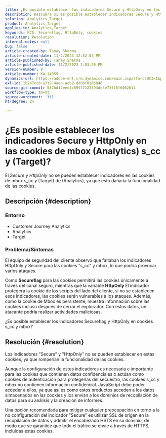 ```yaml
---
title: ¿Es posible establecer los indicadores Secure y HttpOnly en las cookies de mbox (Analytics) s_cc y (Target)?
description: Descubra si es posible establecer indicadores Secure y HttpOnly en cookies de mbox (Analytics) s_cc y (Target).
solution: Analytics,Target
product: Analytics,Target
applies-to: Analytics,Target
keywords: KCS, Secureflag, HttpOnly, cookies
resolution: Resolution
internal-notes: null
bug: false
article-created-by: Tanay Sharma .
article-created-date: 11/2/2023 12:52:54 PM
article-published-by: Tanay Sharma .
article-published-date: 11/2/2023 1:03:20 PM
version-number: 8
article-number: KA-14059
dynamics-url: https://adobe-ent.crm.dynamics.com/main.aspx?forceUCI=1&pagetype=entityrecord&etn=knowledgearticle&id=51149bb8-7e79-ee11-8179-6045bd006704
exl-id: 1b247cc8-a719-4aea-aeb2-ddbbf0106840
source-git-commit: 587bd12eee4c59977122393de5e73f15f6062614
workflow-type: tm+mt
source-wordcount: '311'
ht-degree: 2%

---
```


# ¿Es posible establecer los indicadores Secure y HttpOnly en las cookies de mbox (Analytics) s_cc y (Target)?


El *Secure* y *HttpOnly* no se pueden establecer indicadores en las cookies de mbox s_cc y (Target) de (Analytics), ya que esto dañaría la funcionalidad de las cookies.

## Descripción {#description}


### Entorno

- Customer Journey Analytics
- Analytics
- Target




### Problema/Síntomas



El equipo de seguridad del cliente observó que faltaban los indicadores HttpOnly y Secure para las cookies &quot;s_cc&quot; y mbox, lo que podría provocar varios ataques.

Como <b>Secureflag</b> para las cookies permitirá las cookies únicamente a través del canal seguro, mientras que la variable <b>HttpOnly</b> El indicador protegerá la cookie de los scripts del lado del cliente, si no se establecen esos indicadores, las cookies serán vulnerables a los ataques. Además, como la cookie de Mbox es persistente, muestra información sobre las cookies incluso después de cerrar el explorador. Con estos datos, un atacante podría realizar actividades maliciosas.

¿Es posible establecer los indicadores Secureflag y HttpOnly en cookies s_cc y mbox?


## Resolución {#resolution}


Los indicadores &quot;Secure&quot; y &quot;HttpOnly&quot; no se pueden establecer en estas cookies, ya que romperían la funcionalidad de las cookies.

Aunque la configuración de estos indicadores es necesaria e importante para las cookies que contienen datos confidenciales o actúan como cookies de autenticación para protegerlas del secuestro, las cookies s_cc y mbox no contienen información confidencial. JavaScript debe poder acceder a ellos, ya que así es como estos productos acceden a los datos almacenados en las cookies y los envían a los dominios de recopilación de datos para su análisis y la creación de informes.

Una opción recomendada para mitigar cualquier preocupación en torno a la no configuración del indicador &quot;Secure&quot; es utilizar SSL de origen en la recopilación de datos y admitir el encabezado HSTS en su dominio, de modo que se garantice que todo el tráfico se envíe a través de HTTPS, incluidas estas cookies.
